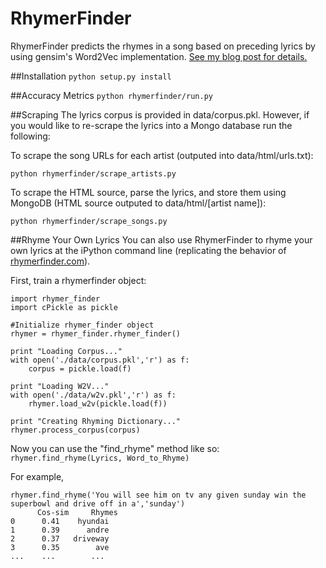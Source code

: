 # RhymerFinder
RhymerFinder predicts the rhymes in a song based on preceding lyrics by using gensim's Word2Vec implementation.
[See my blog post for details.](http://johnchuckcase.com/rhymerfinder/)

##Installation
`python setup.py install`

##Accuracy Metrics
`python rhymerfinder/run.py`

##Scraping
The lyrics corpus is provided in data/corpus.pkl.
However, if you would like to re-scrape the lyrics into a Mongo database run the following:

To scrape the song URLs for each artist (outputed into data/html/urls.txt):

```python rhymerfinder/scrape_artists.py```

To scrape the HTML source, parse the lyrics, and store them using MongoDB (HTML source outputed to data/html/[artist name]):

```python rhymerfinder/scrape_songs.py```

##Rhyme Your Own Lyrics
You can also use RhymerFinder to rhyme your own lyrics at the iPython command line (replicating the behavior of [rhymerfinder.com](https://www.rhymerfinder.com)).

First, train a rhymerfinder object:
```
import rhymer_finder
import cPickle as pickle

#Initialize rhymer_finder object
rhymer = rhymer_finder.rhymer_finder()

print "Loading Corpus..."
with open('./data/corpus.pkl','r') as f:
    corpus = pickle.load(f)

print "Loading W2V..."
with open('./data/w2v.pkl','r') as f:
    rhymer.load_w2v(pickle.load(f))

print "Creating Rhyming Dictionary..."
rhymer.process_corpus(corpus)
```
Now you can use the "find_rhyme" method like so:
```rhymer.find_rhyme(Lyrics, Word_to_Rhyme)```

For example,
```
rhymer.find_rhyme('You will see him on tv any given sunday win the superbowl and drive off in a','sunday')
      Cos-sim     Rhymes
0      0.41    hyundai
1      0.39      andre
2      0.37   driveway
3      0.35        ave
...    ...        ...
```
